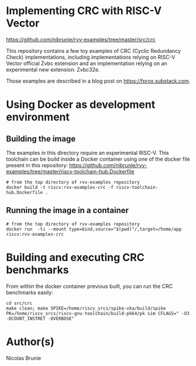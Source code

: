 # Implementing CRC with RISC-V Vector

https://github.com/nibrunie/rvv-examples/tree/master/src/crc

This repository contains a few toy examples of CRC (Cyclic Redundancy Check) implementations, including implementations relying on RISC-V Vector official Zvbc extension and an implementation relying on an experimental new extension: Zvbc32e.

Those examples are described in a blog post on https://fprox.substack.com.



# Using Docker as development environment

## Building the image

The examples in this directory require an experimental RISC-V.
This toolchain can be build inside a Docker container using one of the docker file
present in this repository: https://github.com/nibrunie/rvv-examples/tree/master/riscv-toolchain-hub.Dockerfile

```
# from the top directory of rvv-examples repository
docker build -t riscv:rvv-examples-crc -f riscv-toolchain-hub.Dockerfile . 
```


## Running the image in a container

```
# from the top directory of rvv-examples repository
docker run  -ti --mount type=bind,source="$(pwd)"/,target=/home/app riscv:rvv-examples-crc
```

# Building and executing CRC benchmarks

From within the docker container previous built, you can run the CRC benchmarks easily:

```
cd src/crc
make clean; make SPIKE=/home/riscv_srcs/spike-vka/build/spike PK=/home/riscv_srcs/riscv-gnu-toolchain/build-pk64/pk sim CFLAGS=" -O3 -DCOUNT_INSTRET -DVERBOSE"
```

# Author(s)

Nicolas Brunie
